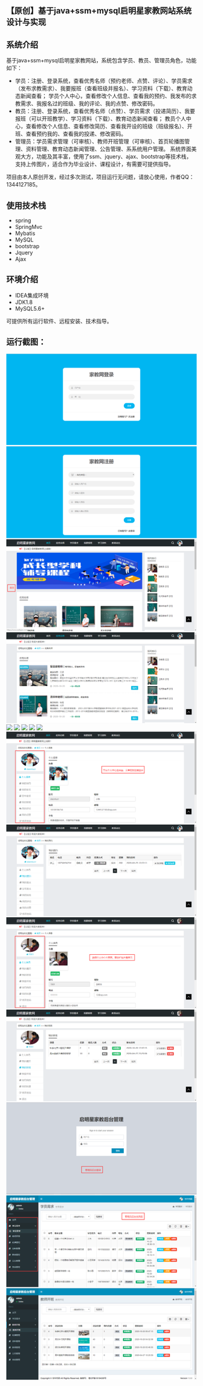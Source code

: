 ## 【原创】基于java+ssm+mysql启明星家教网站系统设计与实现

## 系统介绍

基于java+ssm+mysql启明星家教网站，系统包含学员、教员、管理员角色，功能如下：
- 学员：注册、登录系统，查看优秀名师（预约老师、点赞、评论）、学员需求（发布求教需求）、我要报班（查看班级并报名）、学习资料（下载）、教育动态新闻查看；
学员个人中心，查看修改个人信息、查看我的预约、我发布的求教需求、我报名过的班级、我的评论、我的点赞、修改密码。
- 教员：注册、登录系统，查看优秀名师（点赞）、学员需求（投递简历）、我要报班（可以开班教学）、学习资料（下载）、教育动态新闻查看；
教员个人中心，查看修改个人信息、查看修改简历、查看我开设的班级（班级报名）、开班、查看预约我的、查看我的投递、修改密码。
- 管理员：学员需求管理（可审核）、教师开班管理（可审核）、首页轮播图管理、资料管理、教育动态新闻管理、公告管理、系系统用户管理。
系统界面美观大方，功能及其丰富，使用了ssm、jquery、ajax、bootstrap等技术栈，支持上传图片，适合作为毕业设计、课程设计，有需要可提供指导。

项目由本人原创开发，经过多次测试，项目运行无问题，请放心使用，作者QQ：1344127185。

## 使用技术栈

- spring
- SpringMvc
- Mybatis
- MySQL
- bootstrap
- Jquery
- Ajax

## 环境介绍

- IDEA集成环境
- JDK1.8
- MySQL5.6+

可提供所有运行软件、远程安装、技术指导。

## 运行截图：
![](https://github.com/itcoderyhl/iteach/blob/main/images/1.png)
![](https://github.com/itcoderyhl/iteach/blob/main/images/2.png)
![](https://github.com/itcoderyhl/iteach/blob/main/images/3.png)
![](https://github.com/itcoderyhl/iteach/blob/main/images/4.png)
![](https://github.com/itcoderyhl/iteach/blob/main/images/5.png)
![](https://github.com/itcoderyhl/iteach/blob/main/images/6.png)
![](https://github.com/itcoderyhl/iteach/blob/main/images/7.png)
![](https://github.com/itcoderyhl/iteach/blob/main/images/8.png)
![](https://github.com/itcoderyhl/iteach/blob/main/images/9.png)
![](https://github.com/itcoderyhl/iteach/blob/main/images/10.png)
![](https://github.com/itcoderyhl/iteach/blob/main/images/11.png)
![](https://github.com/itcoderyhl/iteach/blob/main/images/12.png)
![](https://github.com/itcoderyhl/iteach/blob/main/images/13.png)
![](https://github.com/itcoderyhl/iteach/blob/main/images/14.png)
![](https://github.com/itcoderyhl/iteach/blob/main/images/15.png)
![](https://github.com/itcoderyhl/iteach/blob/main/images/16.png)


